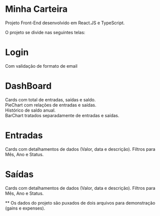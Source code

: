 # Minha Carteira

Projeto Front-End desenvolvido em React.JS e TypeScript. 

O projeto se divide nas seguintes telas:

<h1>Login</h1>
Com validação de formato de email 

<h1>DashBoard</h1>

Cards com total de entradas, saídas e saldo.<br>
PieChart com relações de entradas e saídas.<br>
Histórico de saldo anual.<br>
BarChart tratados separadamente de entradas e saídas.<br>

<h1>Entradas</h1>

Cards com detalhamentos de dados (Valor, data e descrição). Filtros para Mês, Ano e Status.

<h1>Saídas</h1>

Cards com detalhamentos de dados (Valor, data e descrição). Filtros para Mês, Ano e Status.

** Os dados do projeto são puxados de dois arquivos para demonstração (gains e expenses).
